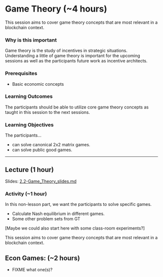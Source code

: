# Game Theory (~4 hours)

This session aims to cover game theory concepts that are most relevant in a blockchain context.

### Why is this important

Game theory is the study of incentives in strategic situations.
Understanding a little of game theory is important for the upcoming sessions as well as the participants future work as incentive architects.

### Prerequisites

- Basic economic concepts

### Learning Outcomes

The participants should be able to utilize core game theory concepts as taught in this session to the next sessions.

### Learning Objectives

The participants...

- can solve canonical 2x2 matrix games.
- can solve public good games.

---

## Lecture (1 hour)

Slides: [2.2-Game_Theory_slides.md](./2.2-Game_Theory_slides.md)

### Activity (~1 hour)

In this non-lesson part, we want the participants to solve specific games.

- Calculate Nash equilibrium in different games.
- Some other problem sets from GT

[Maybe we could also start here with some class-room experiments?]

This session aims to cover game theory concepts that are most relevant in a blockchain context.

## Econ Games: (~2 hours)

- FIXME what one(s)?
